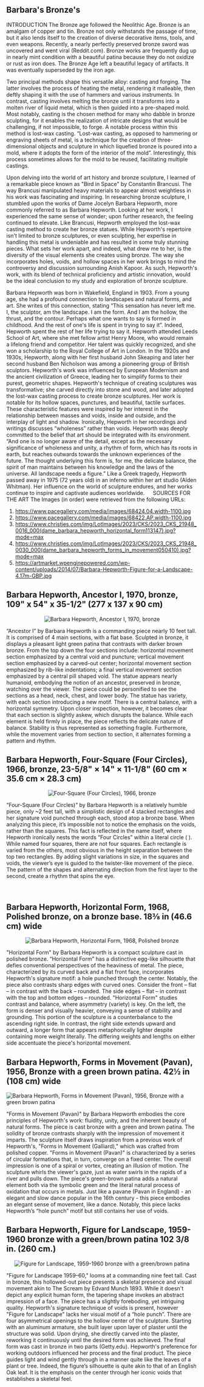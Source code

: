 ## Barbara's Bronze's

INTRODUCTION
The Bronze age followed the Neolithic Age. Bronze is an amalgam of copper and tin. Bronze not only withstands the passage of time, but it also lends itself to the creation of diverse decorative items, tools, and even weapons. Recently, a nearly perfectly preserved bronze sword was uncovered and went viral (Reddit.com). Bronze works are frequently dug up in nearly mint condition with a beautiful patina because they do not oxidize or rust as iron does. The Bronze Age left a beautiful legacy of artifacts. It was eventually superseded by the iron age.

Two principal methods shape this versatile alloy: casting and forging. The latter involves the process of heating the metal, rendering it malleable, then deftly shaping it with the use of hammers and various instruments. In contrast, casting involves melting the bronze until it transforms into a molten river of liquid metal, which is then guided into a pre-shaped mold. Most notably, casting is the chosen method for many who dabble in bronze sculpting, for it enables the realization of intricate designs that would be challenging, if not impossible, to forge. A notable process within this method is lost-wax casting. “Lost-wax casting, as opposed to hammering or engraving sheets of metal, is a technique for the creation of three-dimensional objects and sculpture in which liquefied bronze is poured into a mold, where it adopts the form of the interior of the mold”. Interestingly, this process sometimes allows for the mold to be reused, facilitating multiple castings. 

Upon delving into the world of art history and bronze sculpture, I learned of a remarkable piece known as "Bird in Space" by Constantin Brancusi. The way Brancusi manipulated heavy materials to appear almost weightless in his work was fascinating and inspiring. In researching bronze sculpture, I stumbled upon the works of Dame Jocelyn Barbara Hepworth, more commonly referred to as Barbara Hepworth. Looking at her work, I experienced the same sense of wonder; upon further research, the feeling continued to elevate. Like Brancusi, Hepworth employed the lost-wax casting method to create her bronze statues. While Hepworth's repertoire isn't limited to bronze sculptures, or even sculpting, her expertise in handling this metal is undeniable and has resulted in some truly stunning pieces. What sets her work apart, and indeed, what drew me to her, is the diversity of the visual elements she creates using bronze. The way she incorporates holes, voids, and hollow spaces in her work brings to mind the controversy and discussion surrounding Anish Kapoor. As such, Hepworth's work, with its blend of technical proficiency and artistic innovation, would be the ideal conclusion to my study and exploration of bronze sculpture.

Barbara Hepworth was born in Wakefield, England in 1903. From a young age, she had a profound connection to landscapes and natural forms, and art. She writes of this connection, stating “This sensation has never left me. I, the sculptor, am the landscape. I am the form. And I am the hollow, the thrust, and the contour. Perhaps what one wants to say is formed in childhood. And the rest of one's life is spent in trying to say it”. Indeed, Hepworth spent the rest of her life trying to say it. Hepworth attended Leeds School of Art, where she met fellow artist Henry Moore, who would remain a lifelong friend and competitor. Her talent was quickly recognized, and she won a scholarship to the Royal College of Art in London. In the 1920s and 1930s, Hepworth, along with her first husband John Skeaping and later her second husband Ben Nicholson was among a pioneering group of British sculptors. Hepworth's work was influenced by European Modernism and the ancient civilization of Greece, leading her to simplify forms to their purest, geometric shapes. Hepworth's technique of creating sculptures was transformative; she carved directly into stone and wood, and later adopted the lost-wax casting process to create bronze sculptures. Her work is notable for its hollow spaces, punctures, and beautiful, tactile surfaces. These characteristic features were inspired by her interest in the relationship between masses and voids, inside and outside, and the interplay of light and shadow. Ironically, Hepworth in her recordings and writings discusses “wholeness” rather than voids. Hepworth was deeply committed to the belief that art should be integrated with its environment. “And one is no longer aware of the detail, except as the necessary significance of wholeness and unity, a rhythm of form, which has its roots in earth, but reaches outwards towards the unknown experiences of the future. The thought underlying this form is, for me, the delicate balance, the spirit of man maintains between his knowledge and the laws of the universe. All landscape needs a figure.” Like a Greek tragedy, Hepworth passed away in 1975 (72 years old) in an inferno within her art studio (Alden Whitman). Her influence on the world of sculpture endures, and her works continue to inspire and captivate audiences worldwide. 
 
SOURCES FOR THE ART
The Images (in order) were retrieved from the following URLs:
1.	https://www.pacegallery.com/media/images/68424.04.width-1100.jpg
2.	https://www.pacegallery.com/media/images/68422.AP.width-1100.jpg
3.	https://www.christies.com/img/LotImages/2023/CKS/2023_CKS_21948_0016_000(dame_barbara_hepworth_horizontal_form113147).jpg?mode=max
4.	https://www.christies.com/img/LotImages/2023/CKS/2023_CKS_21948_0030_000(dame_barbara_hepworth_forms_in_movement050410).jpg?mode=max
5.	https://artmarket.wpenginepowered.com/wp-content/uploads/2014/07/Barbara-Hepworth-Figure-for-a-Landscape-4.17m-GBP.jpg
 
## Barbara Hepworth, Ancestor I, 1970, bronze, 109" x 54" x 35-1/2" (277 x 137 x 90 cm)

<div style="display: flex; align-items: center; justify-content: center; max-width: 100%;">
    <img src="/writing/images/bb1.jpg" alt="Barbara Hepworth, Ancestor I, 1970, bronze" style="max-width: 100%; max-height: 100%;">
</div>

“Ancestor I” by Barbara Hepworth is a commanding piece nearly 10 feet tall. It is comprised of 4 main sections, with a flat base. Sculpted in bronze, it displays a pleasant light green patina that contrasts with darker brown bronze. From the top down the four sections include: horizontal movement section emphasized by a central void and puncture; vertical movement section emphasized by a carved-out center; horizontal movement section emphasized by rib-like indentations; a final vertical movement section emphasized by a central pill shaped void. The statue appears nearly humanoid, embodying the notion of an ancestor, preserved in bronze, watching over the viewer. The piece could be personified to see the sections as a head, neck, chest, and lower body. The statue has variety, with each section introducing a new motif. There is a central balance, with a horizontal symmetry. Upon closer inspection, however, it becomes clear that each section is slightly askew, which disrupts the balance. While each element is held firmly in place, the piece reflects the delicate nature of balance. Stability is thus represented as something fragile. Furthermore, while the movement varies from section to section, it alternates forming a pattern and rhythm.

## Barbara Hepworth, Four-Square (Four Circles), 1966, bronze, 23-5/8" × 14" × 11-1/8" (60 cm × 35.6 cm × 28.3 cm)
 
<div style="display: flex; align-items: center; justify-content: center; max-width: 100%;">
    <img src="/writing/images/bb2.jpg" alt="Four-Square (Four Circles), 1966, bronze" style="max-width: 100%; max-height: 100%;">
</div>

“Four-Square (Four Circles)” by Barbara Hepworth is a relatively humble piece, only ~2 feet tall, with a simplistic design of 4 stacked rectangles and her signature void punched through each, stood atop a bronze base. When analyzing this piece, it’s impossible not to notice the emphasis on the voids, rather than the squares. This fact is reflected in the name itself, where Hepworth ironically nests the words “Four Circles” within a literal circle (  ). While named four squares, there are not four squares. Each rectangle is varied from the others, most obvious in the height separation between the top two rectangles. By adding slight variations in size, in the squares and voids, the viewer’s eye is guided to the twister-like movement of the piece. The pattern of the shapes and alternating direction from the first layer to the second, create a rhythm that spins the eye.

 
## Barbara Hepworth, Horizontal Form, 1968, Polished bronze, on a bronze base. 18⅜ in (46.6 cm) wide
 
 
<div style="display: flex; align-items: center; justify-content: center; max-width: 100%;">
    <img src="/writing/images/bb3.jpg" alt="Barbara Hepworth, Horizontal Form, 1968, Polished bronze" style="max-width: 100%; max-height: 100%;">
</div>

"Horizontal Form" by Barbara Hepworth is a compact sculpture cast in polished bronze. “Horizontal Form” has a distinctive egg-like silhouette that defies conventional perspectives of the heaviness of metal. The piece, characterized by its curved back and a flat front face, incorporates Hepworth's signature motif: a hole punched through the center. Notably, the piece also contrasts sharp edges with curved ones. Consider the front – flat – in contrast with the back – rounded.  The side edges – flat – in contrast with the top and bottom edges – rounded. "Horizontal Form" studies contrast and balance, where asymmetry (variety) is key. On the left, the form is denser and visually heavier, conveying a sense of stability and grounding. This portion of the sculpture is a counterbalance to the ascending right side. In contrast, the right side extends upward and outward, a longer form that appears metaphorically lighter despite containing more weight literally. The differing weights and lengths on either side accentuate the piece's horizontal movement.
 
## Barbara Hepworth, Forms in Movement (Pavan), 1956, Bronze with a green brown patina. 42½ in (108 cm) wide
 
<div style="display: flex; align-items: center; justify-content: center; max-width: 100%;">
    <img src="/writing/images/bb4.jpg" alt="Barbara Hepworth, Forms in Movement (Pavan), 1956, Bronze with a green brown patina" style="max-width: 100%; max-height: 100%;">
</div>

"Forms in Movement (Pavan)" by Barbara Hepworth embodies the core principles of Hepworth's work: fluidity, unity, and the inherent beauty of natural forms. The piece is cast bronze with a green and brown patina. The solidity of bronze contrasts sharply with the impression of movement it imparts. The sculpture itself draws inspiration from a previous work of Hepworth's, "Forms in Movement (Galliard)," which was crafted from polished copper. "Forms in Movement (Pavan)" is characterized by a series of circular formations that, in turn, converge on a fixed center. The overall impression is one of a spiral or vortex, creating an illusion of motion. The sculpture whirls the viewer's gaze, just as water swirls in the rapids of a river and pulls down. The piece's green-brown patina adds a natural element both via the symbolic green and the literal natural process of oxidation that occurs in metals. Just like a pavane (Pavan in England) - an elegant and slow dance popular in the 16th century - this piece embodies an elegant sense of movement, like a dance. Notably, this piece lacks Hepworth’s “hole punch” motif but still contains her use of voids. 

## Barbara Hepworth, Figure for Landscape, 1959-1960 bronze with a green/brown patina 102 3/8 in. (260 cm.) 
 
<div style="display: flex; align-items: center; justify-content: center; max-width: 100%;">
    <img src="/writing/images/bb5.jpg" alt="Figure for Landscape, 1959-1960 bronze with a green/brown patina" style="max-width: 100%; max-height: 100%;">
</div>

"Figure for Landscape 1959–60," looms at a commanding nine feet tall. Cast in bronze, this hollowed-out piece presents a skeletal presence and visual movement akin to The Scream by Edvard Munch 1893. While it doesn't depict any explicit human form, the tapering shape invokes an abstract impression of a face. The piece has a slightly foreboding, yet intriguing quality. Hepworth's signature technique of voids is present, however "Figure for Landscape" lacks her visual motif of a “hole punch”. There are four asymmetrical openings to the hollow center of the sculpture. Starting with an aluminum armature, she built layer upon layer of plaster until the structure was solid. Upon drying, she directly carved into the plaster, reworking it continuously until the desired form was achieved. The final form was cast in bronze in two parts (Getty.edu). Hepworth's preference for working outdoors influenced her process and the final product. The piece guides light and wind gently through in a manner quite like the leaves of a plant or tree. Indeed, the figure’s silhouette is quite akin to that of an English Oak leaf. It is the emphasis on the center through her iconic voids that establishes a skeletal feel.
 
